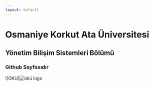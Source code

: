 ```yaml
---
layout: default
---
```


# Osmaniye Korkut Ata Üniversitesi

## Yönetim Bilişim Sistemleri Bölümü

### Github Sayfasıdır


![OKU]![okü logo](https://user-images.githubusercontent.com/93775448/148801857-127a6be2-bb8a-49ac-a677-274288a35b9d.png)


